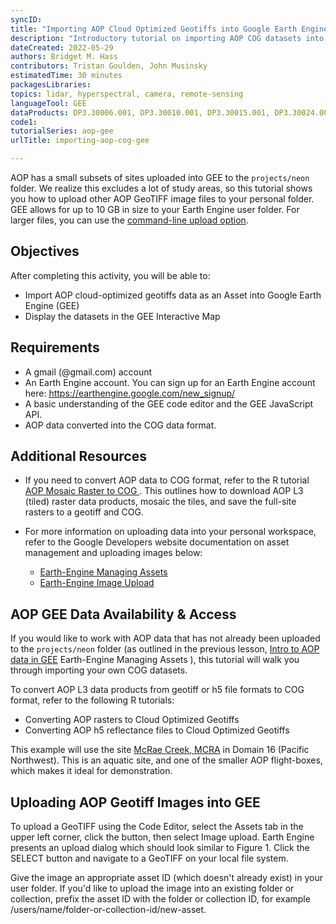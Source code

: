 ```yaml
---
syncID: 
title: "Importing AOP Cloud Optimized Geotiffs into Google Earth Engine"
description: "Introductory tutorial on importing AOP COG datasets into GEE."
dateCreated: 2022-05-29
authors: Bridget M. Hass
contributors: Tristan Goulden, John Musinsky
estimatedTime: 30 minutes
packagesLibraries: 
topics: lidar, hyperspectral, camera, remote-sensing
languageTool: GEE
dataProducts: DP3.30006.001, DP3.30010.001, DP3.30015.001, DP3.30024.001, DP3.30025.001
code1: 
tutorialSeries: aop-gee
urlTitle: importing-aop-cog-gee

---
```


AOP has a small subsets of sites uploaded into GEE to the `projects/neon` folder. We realize this excludes a lot of study areas, so this tutorial shows you how to upload other AOP GeoTIFF image files to your personal folder. GEE allows for up to 10 GB in size to your Earth Engine user folder. For larger files, you can use the <a href="https://developers.google.com/earth-engine/guides/command_line#upload" target="_blank"> command-line upload option</a>.

<div id="ds-objectives" markdown="1">

## Objectives
After completing this activity, you will be able to:
 * Import AOP cloud-optimized geotiffs data as an Asset into Google Earth Engine (GEE)
 * Display the datasets in the GEE Interactive Map

## Requirements
 * A gmail (@gmail.com) account
 * An Earth Engine account. You can sign up for an Earth Engine account here: https://earthengine.google.com/new_signup/
 * A basic understanding of the GEE code editor and the GEE JavaScript API.
 * AOP data converted into the COG data format. 

## Additional Resources

 * If you need to convert AOP data to COG format, refer to the R tutorial <a href="" target="_blank"> AOP Mosaic Raster to COG </a>. This outlines how to download AOP L3 (tiled) raster data products, mosaic the tiles, and save the full-site rasters to a geotiff and COG.

 * For more information on uploading data into your personal workspace, refer to the Google Developers website documentation on asset management and uploading images below:
   - <a href="https://developers.google.com/earth-engine/guides/asset_manager" target="_blank"> Earth-Engine Managing Assets </a>
   - <a href="https://developers.google.com/earth-engine/guides/image_upload" target="_blank"> Earth-Engine Image Upload </a>

</div>

## AOP GEE Data Availability & Access

If you would like to work with AOP data that has not already been uploaded to the `projects/neon` folder (as outlined in the previous lesson, <a href="https://www.neonscience.org/resources/learning-hub/tutorials/intro-aop-gee-tutorial" target="_blank">Intro to AOP data in GEE</a> Earth-Engine Managing Assets </a>), this tutorial will walk you through importing your own COG datasets. 

To convert AOP L3 data products from geotiff or h5 file formats to COG format, refer to the following R tutorials:
* Converting AOP rasters to Cloud Optimized Geotiffs
* Converting AOP h5 reflectance files to Cloud Optimized Geotiffs

This example will use the site <a href="https://www.neonscience.org/field-sites/mcra" target="_blank">McRae Creek, MCRA</a> in Domain 16 (Pacific Northwest). This is an aquatic site, and one of the smaller AOP flight-boxes, which makes it ideal for demonstration.

## Uploading AOP Geotiff Images into GEE

To upload a GeoTIFF using the Code Editor, select the Assets tab in the upper left corner, click the  button, then select Image upload. Earth Engine presents an upload dialog which should look similar to Figure 1. Click the SELECT button and navigate to a GeoTIFF on your local file system.

Give the image an appropriate asset ID (which doesn't already exist) in your user folder. If you'd like to upload the image into an existing folder or collection, prefix the asset ID with the folder or collection ID, for example /users/name/folder-or-collection-id/new-asset.

